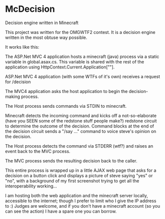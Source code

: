 McDecision
==========

Decision engine written in Minecraft


This project was written for the OMGWTF2 contest.  It is a decision engine written in the most obtuse way possible.

It works like this:

The ASP.Net MVC 4 application hosts a minecraft (java) process via a static variable in global.asax.cs.  This 
variable is shared with the rest of the application using HttpContext.Current.Application[""].

ASP.Net MVC 4 application (with some WTFs of it's own) receives a request for /decision

The MVC4 application asks the host application to begin the decision-making process.

The Host process sends commands via STDIN to minecraft.

Minecraft detects the incoming command and kicks off a not-so-elaborate (have you SEEN some of the redstone stuff 
people make?) redstone circuit to determine the outcome of the decision.  Command blocks at the end of the decision
circuit sends a "/say ..." command to voice steve's opinion on the decision.

The Host process detects the command via STDERR (wtf?) and raises an event back to the MVC process.

The MVC process sends the resulting decision back to the caller.



This entire process is wrapped up in a little AJAX web page that asks for a decision on a button click and displays a
picture of steve saying "yes" or "no", with a background of my first screenshot trying to get all the interoperability
working...


I am hosting both the web application and the minecraft server locally, accessible to the internet; though I prefer to 
limit who I give the IP address to :)  Judges are welcome, and if you don't have a minecraft account (so you can see
the action) I have a spare one you can borrow.



